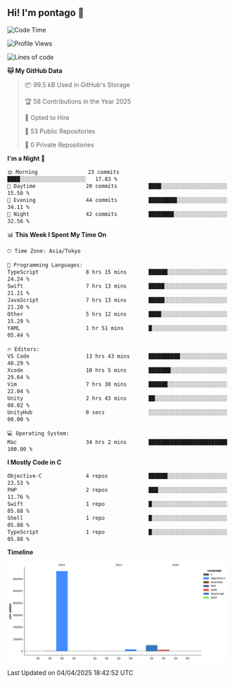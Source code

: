 ## Hi! I'm pontago 👋

<!--START_SECTION:waka-->
![Code Time](http://img.shields.io/badge/Code%20Time-115%20hrs%2047%20mins-blue)

![Profile Views](http://img.shields.io/badge/Profile%20Views-1-blue)

![Lines of code](https://img.shields.io/badge/From%20Hello%20World%20I%27ve%20Written-742.6%20thousand%20lines%20of%20code-blue)

**🐱 My GitHub Data** 

> 📦 99.5 kB Used in GitHub's Storage 
 > 
> 🏆 58 Contributions in the Year 2025
 > 
> 💼 Opted to Hire
 > 
> 📜 53 Public Repositories 
 > 
> 🔑 0 Private Repositories 
 > 
**I'm a Night 🦉** 

```text
🌞 Morning                23 commits          ████░░░░░░░░░░░░░░░░░░░░░   17.83 % 
🌆 Daytime                20 commits          ████░░░░░░░░░░░░░░░░░░░░░   15.50 % 
🌃 Evening                44 commits          █████████░░░░░░░░░░░░░░░░   34.11 % 
🌙 Night                  42 commits          ████████░░░░░░░░░░░░░░░░░   32.56 % 
```


📊 **This Week I Spent My Time On** 

```text
🕑︎ Time Zone: Asia/Tokyo

💬 Programming Languages: 
TypeScript               8 hrs 15 mins       ██████░░░░░░░░░░░░░░░░░░░   24.24 % 
Swift                    7 hrs 13 mins       █████░░░░░░░░░░░░░░░░░░░░   21.21 % 
JavaScript               7 hrs 13 mins       █████░░░░░░░░░░░░░░░░░░░░   21.20 % 
Other                    5 hrs 12 mins       ████░░░░░░░░░░░░░░░░░░░░░   15.29 % 
YAML                     1 hr 51 mins        █░░░░░░░░░░░░░░░░░░░░░░░░   05.44 % 

🔥 Editors: 
VS Code                  13 hrs 43 mins      ██████████░░░░░░░░░░░░░░░   40.29 % 
Xcode                    10 hrs 5 mins       ███████░░░░░░░░░░░░░░░░░░   29.64 % 
Vim                      7 hrs 30 mins       ██████░░░░░░░░░░░░░░░░░░░   22.04 % 
Unity                    2 hrs 43 mins       ██░░░░░░░░░░░░░░░░░░░░░░░   08.02 % 
UnityHub                 0 secs              ░░░░░░░░░░░░░░░░░░░░░░░░░   00.00 % 

💻 Operating System: 
Mac                      34 hrs 2 mins       █████████████████████████   100.00 % 
```

**I Mostly Code in C** 

```text
Objective-C              4 repos             ██████░░░░░░░░░░░░░░░░░░░   23.53 % 
PHP                      2 repos             ███░░░░░░░░░░░░░░░░░░░░░░   11.76 % 
Swift                    1 repo              █░░░░░░░░░░░░░░░░░░░░░░░░   05.88 % 
Shell                    1 repo              █░░░░░░░░░░░░░░░░░░░░░░░░   05.88 % 
TypeScript               1 repo              █░░░░░░░░░░░░░░░░░░░░░░░░   05.88 % 
```



**Timeline**

![Lines of Code chart](https://raw.githubusercontent.com/pontago/pontago/main/assets/bar_graph.png)


 Last Updated on 04/04/2025 18:42:52 UTC
<!--END_SECTION:waka-->
